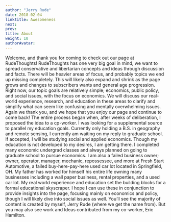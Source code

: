 ```yaml
---
author: "Jerry Rude"
date: 2018-02-04
linktitle: Awesomeness
next: 
prev: 
title: About
weight: 10
authorAvatar: 
---
```


Welcome, and thank you for coming to check out our page at RudeThoughts!  RudeThoughts has one very big goal in mind, we want to spread conservative and libertarian concepts and ideas through discussion and facts. There will be heavier areas of focus, and probably topics we end up missing completely. This will likely also expand and shrink as the page grows and changes to subscribers wants and general age progression. Right now, our topic goals are relatively simple; economics, public policy, and social issues, with the focus on economics. We will discuss our real-world experience, research, and education in these areas to clarify and simplify what can seem like confusing and mentally overwhelming issues. Again we thank you, and we hope that you enjoy our page and continue to come back!
The entire process began when, after weeks of deliberation, I proposed the idea to a cp-worker. I was looking for a supplemental source to parallel my education goals. Currently only holding a B.S. in geography and remote sensing, I currently am waiting on my reply to graduate school. If accepted, I will be studying social and applied economics. Though my education is not developed to my desires, I am getting there. I completed many economic undergrad classes and always planned on going to graduate school to pursue economics. I am also a failed business owner; owner, operator, manager, mechanic, repossessee, and more at Fresh Start Automotive, a failed buy-here-pay-here used car lot located in Springfield, OH. My father has worked for himself his entire life owning many businesses including a wall paper business, rental properties, and a used car lot. My real world experience and education set the building blocks for a formal educational skyscraper. I hope I can use these in conjunction to provide insights into the page, focusing mainly on economics and policy, though I will likely dive into social issues as well. You’ll see the majority of content is created by myself, Jerry Rude (where we get the name from). But you may also see work and Ideas contributed from my co-worker, Eric Hamilton.